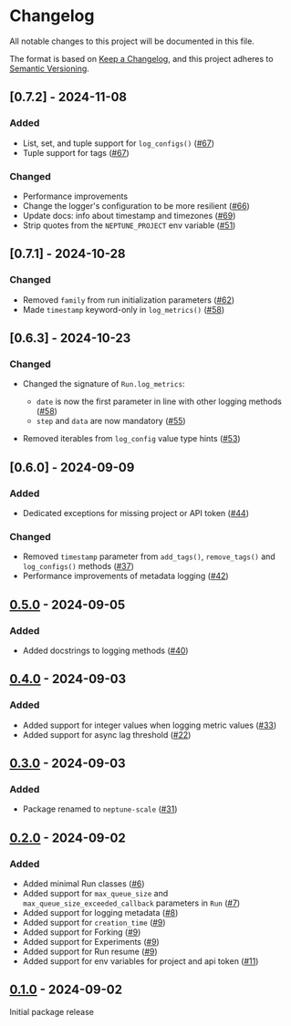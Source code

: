 # Changelog

All notable changes to this project will be documented in this file.

The format is based on [Keep a Changelog](https://keepachangelog.com/en/1.1.0/),
and this project adheres to [Semantic Versioning](https://semver.org/spec/v2.0.0.html).

## [0.7.2] - 2024-11-08

### Added

- List, set, and tuple support for `log_configs()` ([#67](https://github.com/neptune-ai/neptune-client-scale/pull/67))
- Tuple support for tags ([#67](https://github.com/neptune-ai/neptune-client-scale/pull/67))

### Changed

- Performance improvements
- Change the logger's configuration to be more resilient ([#66](https://github.com/neptune-ai/neptune-client-scale/pull/66))
- Update docs: info about timestamp and timezones ([#69](https://github.com/neptune-ai/neptune-client-scale/pull/69))
- Strip quotes from the `NEPTUNE_PROJECT` env variable ([#51](https://github.com/neptune-ai/neptune-client-scale/pull/51))


## [0.7.1] - 2024-10-28

### Changed
- Removed `family` from run initialization parameters ([#62](https://github.com/neptune-ai/neptune-client-scale/pull/62))
- Made `timestamp` keyword-only in `log_metrics()` ([#58](https://github.com/neptune-ai/neptune-client-scale/pull/58))

## [0.6.3] - 2024-10-23

### Changed

- Changed the signature of `Run.log_metrics`:
    - `date` is now the first parameter in line with other logging methods ([#58](https://github.com/neptune-ai/neptune-client-scale/pull/58))
    - `step` and `data` are now mandatory ([#55](https://github.com/neptune-ai/neptune-client-scale/pull/55))

- Removed iterables from `log_config` value type hints ([#53](https://github.com/neptune-ai/neptune-client-scale/pull/53))

## [0.6.0] - 2024-09-09

### Added

- Dedicated exceptions for missing project or API token ([#44](https://github.com/neptune-ai/neptune-client-scale/pull/44))

### Changed

- Removed `timestamp` parameter from `add_tags()`, `remove_tags()` and `log_configs()` methods ([#37](https://github.com/neptune-ai/neptune-client-scale/pull/37))
- Performance improvements of metadata logging ([#42](https://github.com/neptune-ai/neptune-client-scale/pull/42))

## [0.5.0] - 2024-09-05

### Added

- Added docstrings to logging methods ([#40](https://github.com/neptune-ai/neptune-client-scale/pull/40))

## [0.4.0] - 2024-09-03

### Added

- Added support for integer values when logging metric values ([#33](https://github.com/neptune-ai/neptune-client-scale/pull/33))
- Added support for async lag threshold ([#22](https://github.com/neptune-ai/neptune-client-scale/pull/22))

## [0.3.0] - 2024-09-03

### Added

- Package renamed to `neptune-scale` ([#31](https://github.com/neptune-ai/neptune-client-scale/pull/31))

## [0.2.0] - 2024-09-02

### Added

- Added minimal Run classes ([#6](https://github.com/neptune-ai/neptune-client-scale/pull/6))
- Added support for `max_queue_size` and `max_queue_size_exceeded_callback` parameters in `Run` ([#7](https://github.com/neptune-ai/neptune-client-scale/pull/7))
- Added support for logging metadata ([#8](https://github.com/neptune-ai/neptune-client-scale/pull/8))
- Added support for `creation_time` ([#9](https://github.com/neptune-ai/neptune-client-scale/pull/9))
- Added support for Forking ([#9](https://github.com/neptune-ai/neptune-client-scale/pull/9))
- Added support for Experiments ([#9](https://github.com/neptune-ai/neptune-client-scale/pull/9))
- Added support for Run resume ([#9](https://github.com/neptune-ai/neptune-client-scale/pull/9))
- Added support for env variables for project and api token ([#11](https://github.com/neptune-ai/neptune-client-scale/pull/11))

## [0.1.0] - 2024-09-02

Initial package release

[unreleased]: https://github.com/neptune-ai/neptune-api/compare/0.5.0...HEAD

[0.5.0]: https://github.com/neptune-ai/neptune-api/compare/0.4.0...0.5.0

[0.4.0]: https://github.com/neptune-ai/neptune-api/compare/0.3.0...0.4.0

[0.3.0]: https://github.com/neptune-ai/neptune-api/compare/0.2.0...0.3.0

[0.2.0]: https://github.com/neptune-ai/neptune-api/compare/0.1.0...0.2.0

[0.1.0]: https://github.com/neptune-ai/neptune-api/commits/0.1.0
